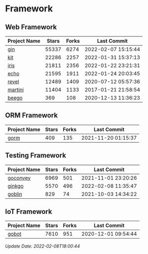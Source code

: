# Framework

## Web Framework
| Project Name | Stars | Forks | Last Commit |
| ------------ | ----- | ----- | ----------- |
| [gin](https://github.com/gin-gonic/gin) | 55337 | 6274 | 2022-02-07 15:15:44 |
| [kit](https://github.com/go-kit/kit) | 22286 | 2257 | 2022-01-31 15:37:13 |
| [iris](https://github.com/kataras/iris) | 21811 | 2356 | 2022-01-22 23:21:31 |
| [echo](https://github.com/labstack/echo) | 21595 | 1911 | 2022-01-24 20:03:45 |
| [revel](https://github.com/revel/revel) | 12489 | 1409 | 2020-07-12 05:57:36 |
| [martini](https://github.com/go-martini/martini) | 11404 | 1133 | 2017-01-21 21:58:54 |
| [beego](https://github.com/astaxie/beego) | 369 | 108 | 2020-12-13 11:36:23 |

## ORM Framework
| Project Name | Stars | Forks | Last Commit |
| ------------ | ----- | ----- | ----------- |
| [gorm](https://github.com/jinzhu/gorm) | 409 | 135 | 2021-11-20 01:15:37 |

## Testing Framework
| Project Name | Stars | Forks | Last Commit |
| ------------ | ----- | ----- | ----------- |
| [goconvey](https://github.com/smartystreets/goconvey) | 6969 | 501 | 2021-11-01 23:20:26 |
| [ginkgo](https://github.com/onsi/ginkgo) | 5570 | 496 | 2022-02-08 11:35:47 |
| [goblin](https://github.com/franela/goblin) | 829 | 74 | 2021-10-03 14:34:22 |

## IoT Framework
| Project Name | Stars | Forks | Last Commit |
| ------------ | ----- | ----- | ----------- |
| [gobot](https://github.com/hybridgroup/gobot) | 7610 | 951 | 2020-12-01 09:54:44 |

*Update Date: 2022-02-08T18:00:44*